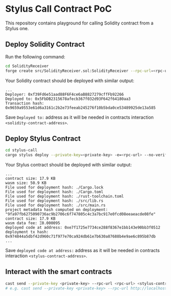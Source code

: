 # Stylus Call Contract PoC

This repository contains playground for calling Solidity contract from a Stylus one.

## Deploy Solidity Contract
Run the following command:

```sh
cd SolidityReceiver
forge create src/SolidityReceiver.sol:SolidityReceiver --rpc-url=<rpc-url> --private-key=<private-key>
```

Your Solidity contract should be deployed with similar output:
```
...
Deployer: 0xf39Fd6e51aad88F6F4ce6aB8827279cffFb92266
Deployed to: 0x5FbDB2315678afecb367f032d93F642f64180aa3
Transaction hash: 0x9659a9553e61d6a3161c2b2e73feeab245276f10b5bda0ce53489925de13a585
```

Save `Deployed to:` address as it will be needed in contracts interaction `<solidity-contract-address>`.

## Deploy Stylus Contract

```sh
cd stylus-call
cargo stylus deploy --private-key=<private-key> -e=<rpc-url> --no-verify
```

Your Stylus contract should be deployed with similar output:
```
...
contract size: 17.9 KB
wasm size: 50.9 KB
File used for deployment hash: ./Cargo.lock
File used for deployment hash: ./Cargo.toml
File used for deployment hash: ./rust-toolchain.toml
File used for deployment hash: ./src/lib.rs
File used for deployment hash: ./src/main.rs
project metadata hash computed on deployment: "9fa97fb6275090736ac9b2706c6f747805c4c3a7bc917e0fcd08eeaeacde08fe"
contract size: 17.9 KB
wasm data fee: Ξ0.000095
deployed code at address: 0xe7f1725e7734ce288f8367e1bb143e90bb3f0512
deployment tx hash: 0x974844a5dbf42d960c71f977e70ca924db61e7b630a87688b4e9ae6c895b87db
...
```

Save `deployed code at address:` address as it will be needed in contracts interaction `<stylus-contract-address>`.

## Interact with the smart contracts
```sh
cast send --private-key <private-key> --rpc-url <rpc-url> <stylus-contract-address> "dummy(address,bytes)(bytes4)" <solidity-contract-address> <random-bytes>
# e.g. cast send --private-key <private-key> --rpc-url http://localhost:8547 0xb7f8bc63bbcad18155201308c8f3540b07f84f5e "dummy(address,bytes)(bytes4)" 0x610178dA211FEF7D417bC0e6FeD39F05609AD788 0xdeadbeef 
```


